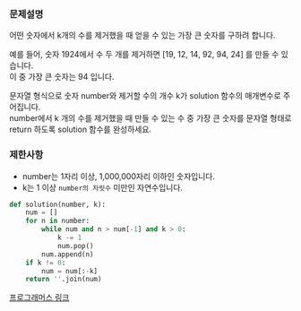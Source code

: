 ### 문제설명
어떤 숫자에서 k개의 수를 제거했을 때 얻을 수 있는 가장 큰 숫자를 구하려 합니다.

예를 들어, 숫자 1924에서 수 두 개를 제거하면 [19, 12, 14, 92, 94, 24] 를 만들 수 있습니다.  
이 중 가장 큰 숫자는 94 입니다.

문자열 형식으로 숫자 number와 제거할 수의 개수 k가 solution 함수의 매개변수로 주어집니다.  
number에서 k 개의 수를 제거했을 때 만들 수 있는 수 중 가장 큰 숫자를 문자열 형태로 return 하도록 solution 함수를 완성하세요.  

### 제한사항
* number는 1자리 이상, 1,000,000자리 이하인 숫자입니다.
* k는 1 이상 `number의 자릿수` 미만인 자연수입니다.

```python
def solution(number, k):
    num = []
    for n in number:
        while num and n > num[-1] and k > 0:
            k -= 1
            num.pop()
        num.append(n)
    if k != 0:
        num = num[:-k]
    return ''.join(num)
````

[프로그래머스 링크](https://programmers.co.kr/learn/courses/30/lessons/42883?language=python3)

